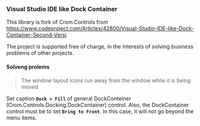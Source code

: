 ### Visual Studio IDE like Dock Container

This library is fork of Crom.Controls from 
https://www.codeproject.com/Articles/42800/Visual-Studio-IDE-like-Dock-Container-Second-Versi

The project is supported free of charge, in the interests of solving business problems of other projects.

#### Solveng prolems

> The window layout icons run away from the window while it is being moved

Set caption **`Dock = Fill`** of general DockConteiner (Crom.Controls.Docking.DockContainer) control. 
Also, the DockContainer control must be to set  **`Bring to Front`**. In this case, it will not go beyond the menu items.